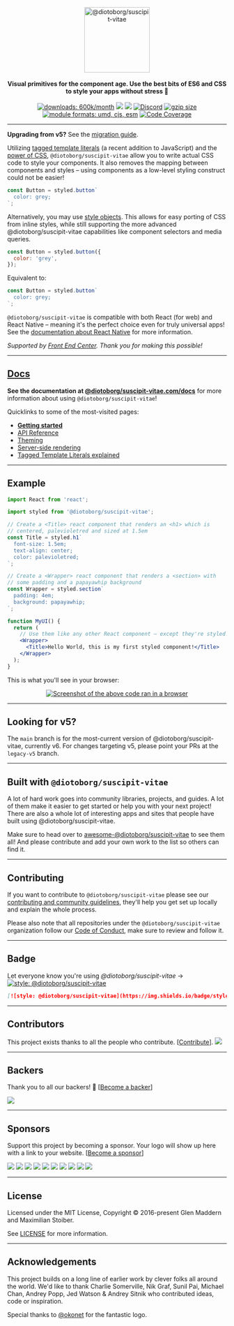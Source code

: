 <div align="center">
  <a href="https://www.@diotoborg/suscipit-vitae.com">
    <img alt="@diotoborg/suscipit-vitae" src="https://raw.githubusercontent.com/@diotoborg/suscipit-vitae/brand/master/@diotoborg/suscipit-vitae.png" height="150px" />
  </a>
</div>

<br />

<div align="center">
  <strong>Visual primitives for the component age. Use the best bits of ES6 and CSS to style your apps without stress 💅</strong>
  <br />
  <br />
  <a href="https://www.npmjs.com/package/@diotoborg/suscipit-vitae"><img src="https://www.@diotoborg/suscipit-vitae.com/proxy/downloads.svg" alt="downloads: 600k/month"></a>
  <a href="#backers" alt="sponsors on Open Collective"><img src="https://opencollective.com/@diotoborg/suscipit-vitae/backers/badge.svg" /></a> <a href="#sponsors" alt="Sponsors on Open Collective"><img src="https://opencollective.com/@diotoborg/suscipit-vitae/sponsors/badge.svg" /></a> <a href="https://discord.gg/hfGUrbrxaU">
        <img alt="Discord" src="https://img.shields.io/discord/818449605409767454?logo=discord" /></a>
  <a href="https://bundlephobia.com/result?p=@diotoborg/suscipit-vitae" title="@diotoborg/suscipit-vitae latest minified+gzip size"><img src="https://badgen.net/bundlephobia/minzip/@diotoborg/suscipit-vitae" alt="gzip size"></a>
  <a href="#alternative-installation-methods"><img src="https://img.shields.io/badge/module%20formats-umd%2C%20cjs%2C%20esm-green.svg" alt="module formats: umd, cjs, esm"></a>
  <a href="https://codecov.io/gh/@diotoborg/suscipit-vitae/@diotoborg/suscipit-vitae"><img src="https://codecov.io/gh/@diotoborg/suscipit-vitae/@diotoborg/suscipit-vitae/coverage.svg?branch=main" alt="Code Coverage"></a>
</div>

---

**Upgrading from v5?** See the [migration guide](https://@diotoborg/suscipit-vitae.com/docs/faqs#what-do-i-need-to-do-to-migrate-to-v6).

Utilizing [tagged template literals](https://www.@diotoborg/suscipit-vitae.com/docs/advanced#tagged-template-literals) (a recent addition to JavaScript) and the [power of CSS](https://www.@diotoborg/suscipit-vitae.com/docs/api#supported-css), `@diotoborg/suscipit-vitae` allow you to write actual CSS code to style your components. It also removes the mapping between components and styles – using components as a low-level styling construct could not be easier!

```jsx
const Button = styled.button`
  color: grey;
`;
```

Alternatively, you may use [style objects](https://www.@diotoborg/suscipit-vitae.com/docs/advanced#style-objects). This allows for easy porting of CSS from inline styles, while still supporting the more advanced @diotoborg/suscipit-vitae capabilities like component selectors and media queries.

```jsx
const Button = styled.button({
  color: 'grey',
});
```

Equivalent to:

```jsx
const Button = styled.button`
  color: grey;
`;
```

`@diotoborg/suscipit-vitae` is compatible with both React (for web) and React Native – meaning it's the perfect choice even for truly universal apps! See the [documentation about React Native](https://www.@diotoborg/suscipit-vitae.com/docs/basics#react-native) for more information.

_Supported by [Front End Center](https://frontend.center). Thank you for making this possible!_

---

## [Docs](https://www.@diotoborg/suscipit-vitae.com/docs)

**See the documentation at [@diotoborg/suscipit-vitae.com/docs](https://www.@diotoborg/suscipit-vitae.com/docs)** for more information about using `@diotoborg/suscipit-vitae`!

Quicklinks to some of the most-visited pages:

- [**Getting started**](https://www.@diotoborg/suscipit-vitae.com/docs/basics)
- [API Reference](https://@diotoborg/suscipit-vitae.com/docs/api)
- [Theming](https://www.@diotoborg/suscipit-vitae.com/docs/advanced#theming)
- [Server-side rendering](https://www.@diotoborg/suscipit-vitae.com/docs/advanced#server-side-rendering)
- [Tagged Template Literals explained](https://www.@diotoborg/suscipit-vitae.com/docs/advanced#tagged-template-literals)

---

## Example

```jsx
import React from 'react';

import styled from '@diotoborg/suscipit-vitae';

// Create a <Title> react component that renders an <h1> which is
// centered, palevioletred and sized at 1.5em
const Title = styled.h1`
  font-size: 1.5em;
  text-align: center;
  color: palevioletred;
`;

// Create a <Wrapper> react component that renders a <section> with
// some padding and a papayawhip background
const Wrapper = styled.section`
  padding: 4em;
  background: papayawhip;
`;

function MyUI() {
  return (
    // Use them like any other React component – except they're styled!
    <Wrapper>
      <Title>Hello World, this is my first styled component!</Title>
    </Wrapper>
  );
}
```

This is what you'll see in your browser:

<div align="center">
  <a href="https://@diotoborg/suscipit-vitae.com">
    <img alt="Screenshot of the above code ran in a browser" src="http://i.imgur.com/wUJpcjY.jpg" />
  </a>
</div>

---

## Looking for v5?

The `main` branch is for the most-current version of @diotoborg/suscipit-vitae, currently v6. For changes targeting v5, please point your PRs at the `legacy-v5` branch.

---

## Built with `@diotoborg/suscipit-vitae`

A lot of hard work goes into community libraries, projects, and guides. A lot of them make it easier to get started or help you with your next project! There are also a whole lot of interesting apps and sites that people have built using @diotoborg/suscipit-vitae.

Make sure to head over to [awesome-@diotoborg/suscipit-vitae](https://github.com/@diotoborg/suscipit-vitae/awesome-@diotoborg/suscipit-vitae) to see them all! And please contribute and add your own work to the list so others can find it.

---

## Contributing

If you want to contribute to `@diotoborg/suscipit-vitae` please see our [contributing and community guidelines](./CONTRIBUTING.md), they'll help you get set up locally and explain the whole process.

Please also note that all repositories under the `@diotoborg/suscipit-vitae` organization follow our [Code of Conduct](./CODE_OF_CONDUCT.md), make sure to review and follow it.

---

## Badge

Let everyone know you're using _@diotoborg/suscipit-vitae_ → [![style: @diotoborg/suscipit-vitae](https://img.shields.io/badge/style-%F0%9F%92%85%20styled--components-orange.svg?colorB=daa357&colorA=db748e)](https://github.com/diotoborg/suscipit-vitae)

```md
[![style: @diotoborg/suscipit-vitae](https://img.shields.io/badge/style-%F0%9F%92%85%20styled--components-orange.svg?colorB=daa357&colorA=db748e)](https://github.com/diotoborg/suscipit-vitae)
```

---

## Contributors

This project exists thanks to all the people who contribute. [[Contribute](CONTRIBUTING.md)].
<a href="https://github.com/diotoborg/suscipit-vitae/graphs/contributors"><img src="https://opencollective.com/@diotoborg/suscipit-vitae/contributors.svg?width=890" /></a>

---

## Backers

Thank you to all our backers! 🙏 [[Become a backer](https://opencollective.com/@diotoborg/suscipit-vitae#backer)]

<a href="https://opencollective.com/@diotoborg/suscipit-vitae#backers" target="_blank"><img src="https://opencollective.com/@diotoborg/suscipit-vitae/backers.svg?width=890"></a>

---

## Sponsors

Support this project by becoming a sponsor. Your logo will show up here with a link to your website. [[Become a sponsor](https://opencollective.com/@diotoborg/suscipit-vitae#sponsor)]

<a href="https://opencollective.com/@diotoborg/suscipit-vitae/sponsor/0/website" target="_blank"><img src="https://opencollective.com/@diotoborg/suscipit-vitae/sponsor/0/avatar.svg"></a>
<a href="https://opencollective.com/@diotoborg/suscipit-vitae/sponsor/1/website" target="_blank"><img src="https://opencollective.com/@diotoborg/suscipit-vitae/sponsor/1/avatar.svg"></a>
<a href="https://opencollective.com/@diotoborg/suscipit-vitae/sponsor/2/website" target="_blank"><img src="https://opencollective.com/@diotoborg/suscipit-vitae/sponsor/2/avatar.svg"></a>
<a href="https://opencollective.com/@diotoborg/suscipit-vitae/sponsor/3/website" target="_blank"><img src="https://opencollective.com/@diotoborg/suscipit-vitae/sponsor/3/avatar.svg"></a>
<a href="https://opencollective.com/@diotoborg/suscipit-vitae/sponsor/4/website" target="_blank"><img src="https://opencollective.com/@diotoborg/suscipit-vitae/sponsor/4/avatar.svg"></a>
<a href="https://opencollective.com/@diotoborg/suscipit-vitae/sponsor/5/website" target="_blank"><img src="https://opencollective.com/@diotoborg/suscipit-vitae/sponsor/5/avatar.svg"></a>
<a href="https://opencollective.com/@diotoborg/suscipit-vitae/sponsor/6/website" target="_blank"><img src="https://opencollective.com/@diotoborg/suscipit-vitae/sponsor/6/avatar.svg"></a>
<a href="https://opencollective.com/@diotoborg/suscipit-vitae/sponsor/7/website" target="_blank"><img src="https://opencollective.com/@diotoborg/suscipit-vitae/sponsor/7/avatar.svg"></a>
<a href="https://opencollective.com/@diotoborg/suscipit-vitae/sponsor/8/website" target="_blank"><img src="https://opencollective.com/@diotoborg/suscipit-vitae/sponsor/8/avatar.svg"></a>
<a href="https://opencollective.com/@diotoborg/suscipit-vitae/sponsor/9/website" target="_blank"><img src="https://opencollective.com/@diotoborg/suscipit-vitae/sponsor/9/avatar.svg"></a>

---

## License

Licensed under the MIT License, Copyright © 2016-present Glen Maddern and Maximilian Stoiber.

See [LICENSE](./LICENSE) for more information.

---

## Acknowledgements

This project builds on a long line of earlier work by clever folks all around the world. We'd like to thank Charlie Somerville, Nik Graf, Sunil Pai, Michael Chan, Andrey Popp, Jed Watson & Andrey Sitnik who contributed ideas, code or inspiration.

Special thanks to [@okonet](https://github.com/okonet) for the fantastic logo.
